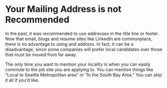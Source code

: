 # Your Mailing Address is not Recommended

In the past, it was recommended to use addresses in the title line or footer. Now that email, blogs and resume sites like LinkedIn are commonplace, there is no advantage to using and address. In fact, it can be a disadvantage, since some companies will prefer local candidates over those that must be moved from far away. 

The only time you want to mention your locality is when you can easily commute to the job site you are applying to. You can mention things like “Local to Seattle Metropolitan area” or “In the South Bay Area.” You can skip it all if you’d like.